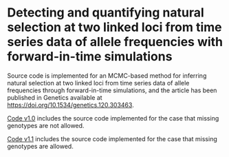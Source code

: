 # Detecting and quantifying natural selection at two linked loci from time series data of allele frequencies with forward-in-time simulations
Source code is implemented for an MCMC-based method for inferring natural selection at two linked loci from time series data of allele frequencies through forward-in-time simulations, and the article has been published in Genetics available at https://doi.org/10.1534/genetics.120.303463.

[Code v1.0](https://github.com/zhangyi-he/WFM-2L-DiffusApprox-FwdPMMH/tree/master/Code%20v1.0) includes the source code implemented for the case that missing genotypes are not allowed.

[Code v1.1](https://github.com/zhangyi-he/WFM-2L-DiffusApprox-FwdPMMH/tree/master/Code%20v1.1) includes the source code implemented for the case that missing genotypes are allowed.
